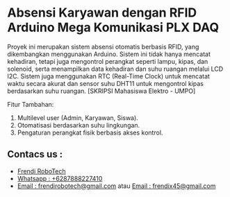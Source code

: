 # Absensi Karyawan dengan RFID Arduino Mega Komunikasi PLX DAQ

Proyek ini merupakan sistem absensi otomatis berbasis RFID, yang dikembangkan menggunakan Arduino. Sistem ini tidak hanya mencatat kehadiran, tetapi juga mengontrol perangkat seperti lampu, kipas, dan solenoid, serta menampilkan data kehadiran dan suhu ruangan melalui LCD I2C. Sistem juga menggunakan RTC (Real-Time Clock) untuk mencatat waktu secara akurat dan sensor suhu DHT11 untuk mengontrol kipas berdasarkan suhu ruangan. [SKRIPSI Mahasiswa Elektro - UMPO]

Fitur Tambahan:
1. Multilevel user (Admin, Karyawan, Siswa).
2. Otomatisasi berdasarkan suhu lingkungan.
3. Pengaturan perangkat fisik berbasis akses kontrol.

## Contacs us : 
* [Frendi RoboTech](https://www.instagram.com/frendi.co/)
* [Whatsapp : +6287888227410](https://wa.me/+6287888227410)
* [Email    : frendirobotech@gmail.com](https://mail.google.com/mail/u/0/?view=cm&tf=1&fs=1&to=frendirobotech@gmail.com) atau [Email    : frendix45@gmail.com](https://mail.google.com/mail/u/0/?view=cm&tf=1&fs=1&to=frendix45@gmail.com)
